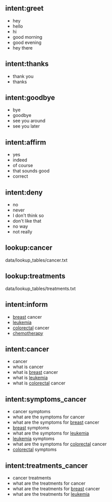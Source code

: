 ## intent:greet
- hey
- hello
- hi
- good morning
- good evening
- hey there

## intent:thanks
- thank you
- thanks

## intent:goodbye
- bye
- goodbye
- see you around
- see you later

## intent:affirm
- yes
- indeed
- of course
- that sounds good
- correct

## intent:deny
- no
- never
- I don't think so
- don't like that
- no way
- not really

## lookup:cancer
  data/lookup_tables/cancer.txt

## lookup:treatments
  data/lookup_tables/treatments.txt

## intent:inform
 - [breast](cancer_type) cancer
 - [leukemia](cancer_type)
 - [colorectal](cancer_type) cancer
 - [chemotherapy](treatment_type)

## intent:cancer
  - cancer
  - what is cancer
  - what is [breast](cancer_type) cancer
  - what is [leukemia](cancer_type)
  - what is [colorectal](cancer_type) cancer

## intent:symptoms_cancer
  - cancer symptoms
  - what are the symptoms for cancer
  - what are the symptoms for [breast](cancer_type) cancer
  - [breast](cancer_type) symptoms
  - what are the symptoms for [leukemia](cancer_type)
  - [leukemia](cancer_type) symptoms
  - what are the symptoms for [colorectal](cancer_type) cancer
  - [colorectal](cancer_type) symptoms

## intent:treatments_cancer
  - cancer treatments
  - what are the treatments for cancer
  - what are the treatments for [breast](cancer_type) cancer
  - what are the treatments for [leukemia](cancer_type)
